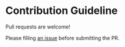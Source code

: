 # Contribution Guideline

Pull requests are welcome!

Please filling [an issue](https://github.com/Windscribe/quicsniissues/new/choose) before submitting the PR.

